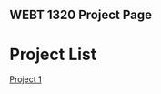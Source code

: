 ## WEBT 1320 Project Page

<h1>Project List</h1

<a href="project1/index.html" target="_blank">Project 1</a>

